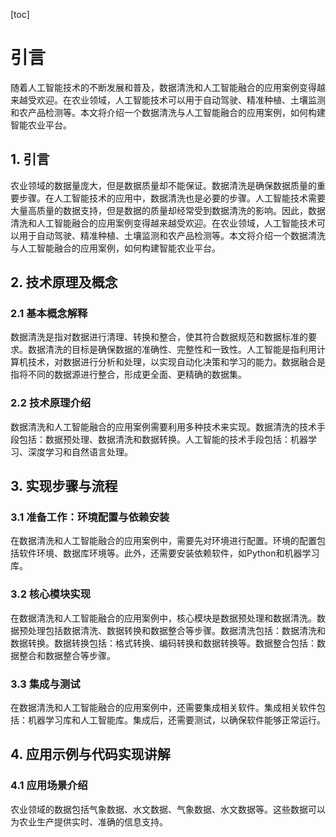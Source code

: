 
[toc]                    
                
                
# 引言

随着人工智能技术的不断发展和普及，数据清洗和人工智能融合的应用案例变得越来越受欢迎。在农业领域，人工智能技术可以用于自动驾驶、精准种植、土壤监测和农产品检测等。本文将介绍一个数据清洗与人工智能融合的应用案例，如何构建智能农业平台。

## 1. 引言

农业领域的数据量庞大，但是数据质量却不能保证。数据清洗是确保数据质量的重要步骤。在人工智能技术的应用中，数据清洗也是必要的步骤。人工智能技术需要大量高质量的数据支持，但是数据的质量却经常受到数据清洗的影响。因此，数据清洗和人工智能融合的应用案例变得越来越受欢迎。在农业领域，人工智能技术可以用于自动驾驶、精准种植、土壤监测和农产品检测等。本文将介绍一个数据清洗与人工智能融合的应用案例，如何构建智能农业平台。

## 2. 技术原理及概念

### 2.1 基本概念解释

数据清洗是指对数据进行清理、转换和整合，使其符合数据规范和数据标准的要求。数据清洗的目标是确保数据的准确性、完整性和一致性。人工智能是指利用计算机技术，对数据进行分析和处理，以实现自动化决策和学习的能力。数据融合是指将不同的数据源进行整合，形成更全面、更精确的数据集。

### 2.2 技术原理介绍

数据清洗和人工智能融合的应用案例需要利用多种技术来实现。数据清洗的技术手段包括：数据预处理、数据清洗和数据转换。人工智能的技术手段包括：机器学习、深度学习和自然语言处理。

## 3. 实现步骤与流程

### 3.1 准备工作：环境配置与依赖安装

在数据清洗和人工智能融合的应用案例中，需要先对环境进行配置。环境的配置包括软件环境、数据库环境等。此外，还需要安装依赖软件，如Python和机器学习库。

### 3.2 核心模块实现

在数据清洗和人工智能融合的应用案例中，核心模块是数据预处理和数据清洗。数据预处理包括数据清洗、数据转换和数据整合等步骤。数据清洗包括：数据清洗和数据转换。数据转换包括：格式转换、编码转换和数据转换等。数据整合包括：数据整合和数据整合等步骤。

### 3.3 集成与测试

在数据清洗和人工智能融合的应用案例中，还需要集成相关软件。集成相关软件包括：机器学习库和人工智能库。集成后，还需要测试，以确保软件能够正常运行。

## 4. 应用示例与代码实现讲解

### 4.1 应用场景介绍

农业领域的数据包括气象数据、水文数据、气象数据、水文数据等。这些数据可以为农业生产提供实时、准确的信息支持。


